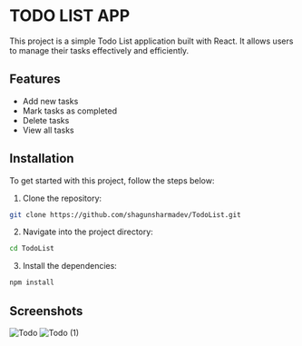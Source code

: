 # TODO LIST APP
This project is a simple Todo List application built with React. It allows users to manage their tasks effectively and efficiently.

## Features
* Add new tasks
* Mark tasks as completed
* Delete tasks
* View all tasks

## Installation
To get started with this project, follow the steps below:

1. Clone the repository:
  ```bash
  git clone https://github.com/shagunsharmadev/TodoList.git
  ```
2. Navigate into the project directory:
```bash
cd TodoList
```
3. Install the dependencies:
```bash
npm install
```

## Screenshots
![Todo](https://github.com/shagunsharmadev/TodoList/assets/111282048/f2e86491-5ada-480c-b244-8f821dea738f)
![Todo (1)](https://github.com/shagunsharmadev/TodoList/assets/111282048/55e87b1a-b328-48d6-824d-f96f826ec36a)


